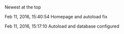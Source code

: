 Newest at the top

Feb 11, 2016, 15:40:54 Homepage and autoload fix

Feb 11, 2016, 15:17:10 Autoload and database configured
